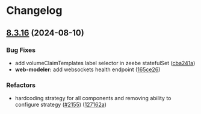 # Changelog

## [8.3.16](https://github.com/camunda/camunda-platform-helm/compare/camunda-platform-8.3-v8.3.15...camunda-platform-8.3-8.3.16) (2024-08-10)


### Bug Fixes

* add volumeClaimTemplates label selector in zeebe statefulSet ([cba241a](https://github.com/camunda/camunda-platform-helm/commit/cba241ac62d3ceee6e350cd27e3dc1f29f5c10b8))
* **web-modeler:** add websockets health endpoint ([165ce26](https://github.com/camunda/camunda-platform-helm/commit/165ce260fd6ecf04bebc94ab2291767fa4a7015b))


### Refactors

* hardcoding strategy for all components and removing ability to configure strategy ([#2155](https://github.com/camunda/camunda-platform-helm/issues/2155)) ([127162a](https://github.com/camunda/camunda-platform-helm/commit/127162a83a13b85c60247926d638a037a1077a36))
